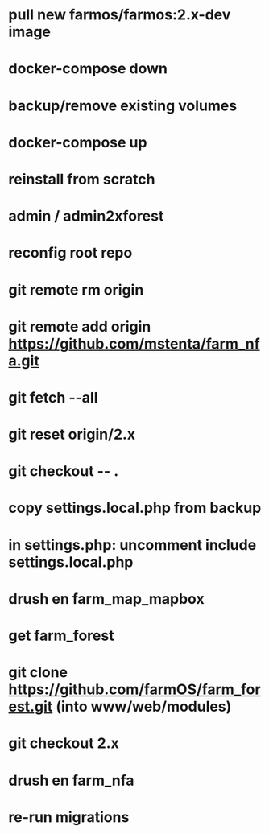 #    pull new farmos/farmos:2.x-dev image
#    docker-compose down
#    backup/remove existing volumes
#    docker-compose up
#    reinstall from scratch
#      admin / admin2xforest
#    reconfig root repo
#      git remote rm origin
#      git remote add origin https://github.com/mstenta/farm_nfa.git
#      git fetch --all
#      git reset origin/2.x
#      git checkout -- .
#    copy settings.local.php from backup
#    in settings.php: uncomment include settings.local.php
#    drush en farm_map_mapbox
#    get farm_forest
#      git clone https://github.com/farmOS/farm_forest.git (into www/web/modules)
#      git checkout 2.x
#    drush en farm_nfa
#    re-run migrations
